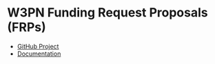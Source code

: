 # W3PN Funding Request Proposals (FRPs)

* [GitHub Project](https://github.com/orgs/web3privacy/projects/14)
* [Documentation](https://docs.web3privacy.info/resources/funding/#funding-requests)
